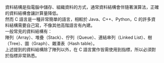 資料結構是指電腦中儲存、組織資料的方式，通常資料結構會伴隨著演算法，正確的資料結構會讓計算量降低。\
然而 C 語言是一種非常簡單的語言，相較於 Java、C++、Python，C 的許多資料結構需要自己寫，不像其他高階語言有內建。\
一般常見的資料結構有：\
陣列（Array）、堆疊（Stack）、佇列（Queue）、連結串列（Linked List）、樹（Tree）、圖（Graph）、雜湊表（Hash table）。\
上述提到的資料結構除了陣列以外，在 C 語言實作皆需使用到指標，所以必須對於指標非常熟悉。
